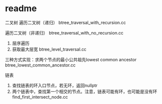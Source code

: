 # readme   

二叉树
  遍历二叉树（递归）
  btree_traversal_with_recursion.cc     

  遍历二叉树（非递归）
  btree_traversal_with_no_recursion.cc

  1. 层序遍历
  2. 获取最大层宽
  btree_level_traversal.cc

  三种方式实现：求两个节点的最小公共祖先lowest common ancestor
  btree_lowest_common_ancestor.cc

链表
  1. 查找链表的环入口节点，若无环，返回nullptr
  2. 两个链表中，查找第一个相交的节点。注意，链表可能有环，也可能是没有环
  find_first_intersect_node.cc
